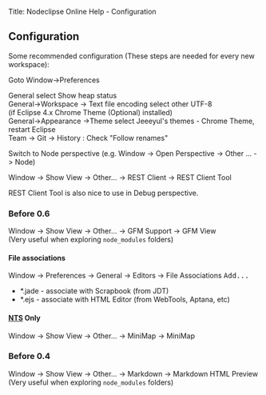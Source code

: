 Title:  Nodeclipse Online Help - Configuration  

## Configuration

Some recommended configuration (These steps are needed for every new workspace):

Goto Window->Preferences 

General select Show heap status  
General->Workspace -> Text file encoding select other UTF-8  
(if Eclipse 4.x Chrome Theme (Optional) installed)  
General->Appearance ->Theme select Jeeeyul's themes - Chrome Theme, restart Eclipse  
Team -> Git -> History : Check "Follow renames"  

Switch to Node perspective (e.g. Window -> Open Perspective -> Other ... -> Node)

Window -> Show View -> Other... -> REST Client -> REST Client Tool

REST Client Tool is also nice to use in Debug perspective.

### Before 0.6

Window -> Show View -> Other... -> GFM Support -> GFM View  
(Very useful when exploring <code>node_modules</code> folders) 

#### File associations

Window -> Preferences -> General -> Editors -> File Associations <kbd>Add...</kbd>

- *.jade - associate with Scrapbook (from JDT)
- *.ejs - associate with HTML Editor (from WebTools, Aptana, etc)

#### [NTS](http://www.nodeclipse.org/nts/) Only

Window -> Show View -> Other... -> MiniMap -> MiniMap
  
### Before 0.4
  
Window -> Show View -> Other... -> Markdown -> Markdown HTML Preview  
(Very useful when exploring <code>node_modules</code> folders) 

